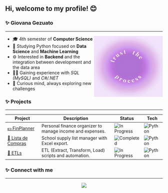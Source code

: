 ## Hi, welcome to my profile! 😊

### ✨ Giovana Gezuato
***

<div>
  
  <img align="right" alt="trust the process" width="220" height="195" src="https://github.com/gigezuato/gigezuato/blob/main/images/trust%20de%20process.jpg">

- 🎓 4th semester of **Computer Science**  
- 🐍 Studying Python focused on **Data Science** and **Machine Learning**
- ⚙️ Interested in **Backend** and the integration between development and the data area
- 👩‍💻 Gaining experience with *SQL (MySQL)* and *C#/.NET*
- 📌 Curious mind, always exploring new challenges

</div>

### ✨ Projects
***
| Project | Description | Status | Tech |
|--------|-------------|--------|------|
| [💵 FinPlanner](https://github.com/gigezuato/finplanner) | Personal finance organizer to manage income and expenses. | ![In Progress](https://img.shields.io/badge/status-in--progress-yellow) | ![Python](https://img.shields.io/badge/Python-3670A0?style=flat&logo=python&logoColor=ffdd54) |
| [🛒 Lista de Compras](https://github.com/gigezuato/Lista-de-compras) | School supply list manager with Excel export. | ![Completed](https://img.shields.io/badge/status-completed-brightgreen) | ![Python](https://img.shields.io/badge/Python-3670A0?style=flat&logo=python&logoColor=ffdd54) |
| [🧪 ETLs](https://github.com/gigezuato/etls.git) | ETL (Extract, Transform, Load) scripts and automation. | ![In Progress](https://img.shields.io/badge/status-in--progress-yellow) | ![Python](https://img.shields.io/badge/Python-3670A0?style=flat&logo=python&logoColor=ffdd54) |

### ✨ Connect with me
***
<p align="center">
  <a href="https://www.linkedin.com/in/giovana-gezuato/">
    <img src="https://img.shields.io/badge/LinkedIn-8A2BE2?style=for-the-badge&logo=linkedin&logoColor=white"/>
  </a>
</p>
